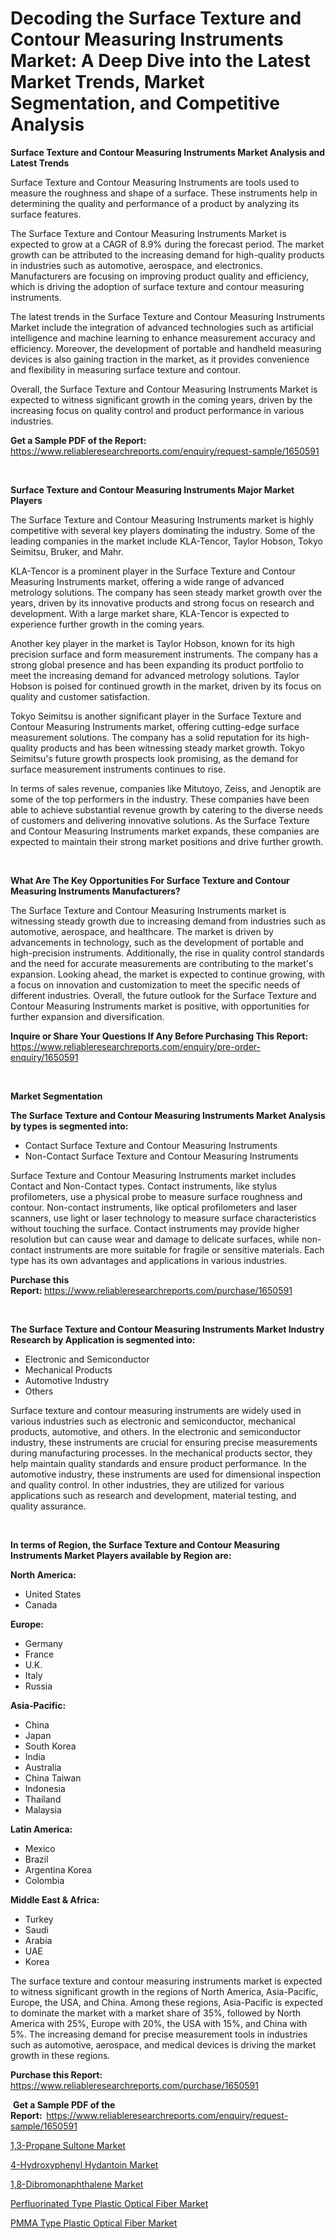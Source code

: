 <p><h1>Decoding the Surface Texture and Contour Measuring Instruments Market: A Deep Dive into the Latest Market Trends, Market Segmentation, and Competitive Analysis</h1></p><p><strong>Surface Texture and Contour Measuring Instruments Market Analysis and Latest Trends</strong></p>
<p><p>Surface Texture and Contour Measuring Instruments are tools used to measure the roughness and shape of a surface. These instruments help in determining the quality and performance of a product by analyzing its surface features.</p><p>The Surface Texture and Contour Measuring Instruments Market is expected to grow at a CAGR of 8.9% during the forecast period. The market growth can be attributed to the increasing demand for high-quality products in industries such as automotive, aerospace, and electronics. Manufacturers are focusing on improving product quality and efficiency, which is driving the adoption of surface texture and contour measuring instruments.</p><p>The latest trends in the Surface Texture and Contour Measuring Instruments Market include the integration of advanced technologies such as artificial intelligence and machine learning to enhance measurement accuracy and efficiency. Moreover, the development of portable and handheld measuring devices is also gaining traction in the market, as it provides convenience and flexibility in measuring surface texture and contour.</p><p>Overall, the Surface Texture and Contour Measuring Instruments Market is expected to witness significant growth in the coming years, driven by the increasing focus on quality control and product performance in various industries.</p></p>
<p><strong>Get a Sample PDF of the Report:&nbsp;</strong> <a href="https://www.reliableresearchreports.com/enquiry/request-sample/1650591">https://www.reliableresearchreports.com/enquiry/request-sample/1650591</a></p>
<p>&nbsp;</p>
<p><strong>Surface Texture and Contour Measuring Instruments Major Market Players</strong></p>
<p><p>The Surface Texture and Contour Measuring Instruments market is highly competitive with several key players dominating the industry. Some of the leading companies in the market include KLA-Tencor, Taylor Hobson, Tokyo Seimitsu, Bruker, and Mahr.</p><p>KLA-Tencor is a prominent player in the Surface Texture and Contour Measuring Instruments market, offering a wide range of advanced metrology solutions. The company has seen steady market growth over the years, driven by its innovative products and strong focus on research and development. With a large market share, KLA-Tencor is expected to experience further growth in the coming years.</p><p>Another key player in the market is Taylor Hobson, known for its high precision surface and form measurement instruments. The company has a strong global presence and has been expanding its product portfolio to meet the increasing demand for advanced metrology solutions. Taylor Hobson is poised for continued growth in the market, driven by its focus on quality and customer satisfaction.</p><p>Tokyo Seimitsu is another significant player in the Surface Texture and Contour Measuring Instruments market, offering cutting-edge surface measurement solutions. The company has a solid reputation for its high-quality products and has been witnessing steady market growth. Tokyo Seimitsu's future growth prospects look promising, as the demand for surface measurement instruments continues to rise.</p><p>In terms of sales revenue, companies like Mitutoyo, Zeiss, and Jenoptik are some of the top performers in the industry. These companies have been able to achieve substantial revenue growth by catering to the diverse needs of customers and delivering innovative solutions. As the Surface Texture and Contour Measuring Instruments market expands, these companies are expected to maintain their strong market positions and drive further growth.</p></p>
<p>&nbsp;</p>
<p><strong>What Are The Key Opportunities For Surface Texture and Contour Measuring Instruments Manufacturers?</strong></p>
<p><p>The Surface Texture and Contour Measuring Instruments market is witnessing steady growth due to increasing demand from industries such as automotive, aerospace, and healthcare. The market is driven by advancements in technology, such as the development of portable and high-precision instruments. Additionally, the rise in quality control standards and the need for accurate measurements are contributing to the market's expansion. Looking ahead, the market is expected to continue growing, with a focus on innovation and customization to meet the specific needs of different industries. Overall, the future outlook for the Surface Texture and Contour Measuring Instruments market is positive, with opportunities for further expansion and diversification.</p></p>
<p><strong>Inquire or Share Your Questions If Any Before Purchasing This Report:</strong> <a href="https://www.reliableresearchreports.com/enquiry/pre-order-enquiry/1650591">https://www.reliableresearchreports.com/enquiry/pre-order-enquiry/1650591</a></p>
<p>&nbsp;</p>
<p><strong>Market Segmentation</strong></p>
<p><strong>The Surface Texture and Contour Measuring Instruments Market Analysis by types is segmented into:</strong></p>
<p><ul><li>Contact Surface Texture and Contour Measuring Instruments</li><li>Non-Contact Surface Texture and Contour Measuring Instruments</li></ul></p>
<p><p>Surface Texture and Contour Measuring Instruments market includes Contact and Non-Contact types. Contact instruments, like stylus profilometers, use a physical probe to measure surface roughness and contour. Non-contact instruments, like optical profilometers and laser scanners, use light or laser technology to measure surface characteristics without touching the surface. Contact instruments may provide higher resolution but can cause wear and damage to delicate surfaces, while non-contact instruments are more suitable for fragile or sensitive materials. Each type has its own advantages and applications in various industries.</p></p>
<p><strong>Purchase this Report:&nbsp;</strong><a href="https://www.reliableresearchreports.com/purchase/1650591">https://www.reliableresearchreports.com/purchase/1650591</a></p>
<p>&nbsp;</p>
<p><strong>The Surface Texture and Contour Measuring Instruments Market Industry Research by Application is segmented into:</strong></p>
<p><ul><li>Electronic and Semiconductor</li><li>Mechanical Products</li><li>Automotive Industry</li><li>Others</li></ul></p>
<p><p>Surface texture and contour measuring instruments are widely used in various industries such as electronic and semiconductor, mechanical products, automotive, and others. In the electronic and semiconductor industry, these instruments are crucial for ensuring precise measurements during manufacturing processes. In the mechanical products sector, they help maintain quality standards and ensure product performance. In the automotive industry, these instruments are used for dimensional inspection and quality control. In other industries, they are utilized for various applications such as research and development, material testing, and quality assurance.</p></p>
<p>&nbsp;</p>
<p><strong>In terms of Region, the Surface Texture and Contour Measuring Instruments Market Players available by Region are:</strong></p>
<p>
    <p> <strong> North America: </strong>
        <ul>
            <li>United States</li>
            <li>Canada</li>
        </ul>
        </p> 
    <p> <strong> Europe: </strong>
        <ul>
            <li>Germany</li>
            <li>France</li>
            <li>U.K.</li>
            <li>Italy</li>
            <li>Russia</li>
        </ul>
        </p> 
    <p> <strong> Asia-Pacific: </strong>
        <ul>
            <li>China</li>
            <li>Japan</li>
            <li>South Korea</li>
            <li>India</li>
            <li>Australia</li>
            <li>China Taiwan</li>
            <li>Indonesia</li>
            <li>Thailand</li>
            <li>Malaysia</li>
        </ul>
        </p> 
    <p> <strong> Latin America: </strong>
        <ul>
            <li>Mexico</li>
            <li>Brazil</li>
            <li>Argentina Korea</li>
            <li>Colombia</li>
        </ul>
        </p> 
    <p> <strong> Middle East & Africa: </strong>
        <ul>
            <li>Turkey</li>
            <li>Saudi</li>
            <li>Arabia</li>
            <li>UAE</li>
            <li>Korea</li>
        </ul>
    </p>
    </p>
<p><p>The surface texture and contour measuring instruments market is expected to witness significant growth in the regions of North America, Asia-Pacific, Europe, the USA, and China. Among these regions, Asia-Pacific is expected to dominate the market with a market share of 35%, followed by North America with 25%, Europe with 20%, the USA with 15%, and China with 5%. The increasing demand for precise measurement tools in industries such as automotive, aerospace, and medical devices is driving the market growth in these regions.</p></p>
<p><strong>Purchase this Report: </strong><a href="https://www.reliableresearchreports.com/purchase/1650591">https://www.reliableresearchreports.com/purchase/1650591</a></p>
<p>&nbsp;<strong>Get a Sample PDF of the Report:&nbsp;&nbsp;</strong><a href="https://www.reliableresearchreports.com/enquiry/request-sample/1650591">https://www.reliableresearchreports.com/enquiry/request-sample/1650591</a></p>
<p><strong></strong></p>
<p><p><a href="https://github.com/juniordelafrance/Market-Research-Report-List-1/blob/main/13-propane-sultone-market.md">1,3-Propane Sultone Market</a></p><p><a href="https://github.com/rahu1506/Market-Research-Report-List-2/blob/main/4-hydroxyphenyl-hydantoin-market.md">4-Hydroxyphenyl Hydantoin Market</a></p><p><a href="https://github.com/FassouRP/Market-Research-Report-List-3/blob/main/18-dibromonaphthalene-market.md">1,8-Dibromonaphthalene Market</a></p><p><a href="https://issuu.com/reportprime-2/docs/perfluorinated-type-plastic-optical-fiber-market-s">Perfluorinated Type Plastic Optical Fiber Market</a></p><p><a href="https://issuu.com/reportprime-2/docs/pmma-type-plastic-optical-fiber-market-size-2030.p">PMMA Type Plastic Optical Fiber Market</a></p></p>